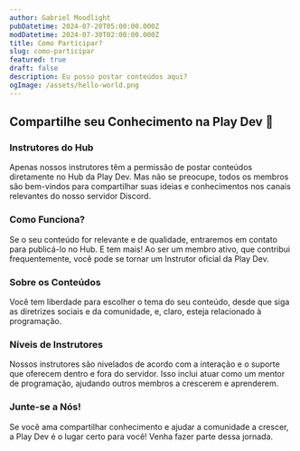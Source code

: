 ```yaml
---
author: Gabriel Moodlight
pubDatetime: 2024-07-20T05:00:00.000Z
modDatetime: 2024-07-30T02:00:00.000Z
title: Como Participar?
slug: como-participar
featured: true
draft: false
description: Eu posso postar conteúdos aqui?
ogImage: /assets/hello-world.png
---
```


## Compartilhe seu Conhecimento na Play Dev 🚀

### Instrutores do Hub

Apenas nossos instrutores têm a permissão de postar conteúdos diretamente no Hub da Play Dev. Mas não se preocupe, todos os membros são bem-vindos para compartilhar suas ideias e conhecimentos nos canais relevantes do nosso servidor Discord.

### Como Funciona?

Se o seu conteúdo for relevante e de qualidade, entraremos em contato para publicá-lo no Hub. E tem mais! Ao ser um membro ativo, que contribui frequentemente, você pode se tornar um Instrutor oficial da Play Dev.

### Sobre os Conteúdos

Você tem liberdade para escolher o tema do seu conteúdo, desde que siga as diretrizes sociais e da comunidade, e, claro, esteja relacionado à programação.

### Níveis de Instrutores

Nossos instrutores são nivelados de acordo com a interação e o suporte que oferecem dentro e fora do servidor. Isso inclui atuar como um mentor de programação, ajudando outros membros a crescerem e aprenderem.

### Junte-se a Nós!

Se você ama compartilhar conhecimento e ajudar a comunidade a crescer, a Play Dev é o lugar certo para você! Venha fazer parte dessa jornada.